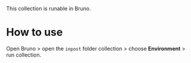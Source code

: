 This collection is runable in Bruno.

How to use
==========

Open Bruno > open the `inpost` folder collection > choose **Environment** > 
run collection. 